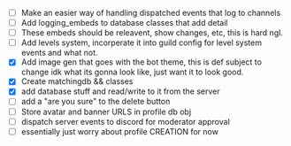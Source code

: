 - [ ] Make an easier way of handling dispatched events that log to channels
- [ ] Add logging_embeds to database classes that add detail
- [ ] These embeds should be releavent, show changes, etc, this is hard ngl.
- [ ] Add levels system, incorperate it into guild config for level system events and what not.
- [x] Add image gen that goes with the bot theme, this is def subject to change idk what its gonna look like, just want it to look good. 
- [x] Create matchingdb && classes
- [x] add database stuff and read/write to it from the server
- [ ] add a "are you sure" to the delete button
- [ ] Store avatar and banner URLS in profile db obj
- [ ] dispatch server events to discord for moderator approval
- [ ] essentially just worry about profile CREATION for now